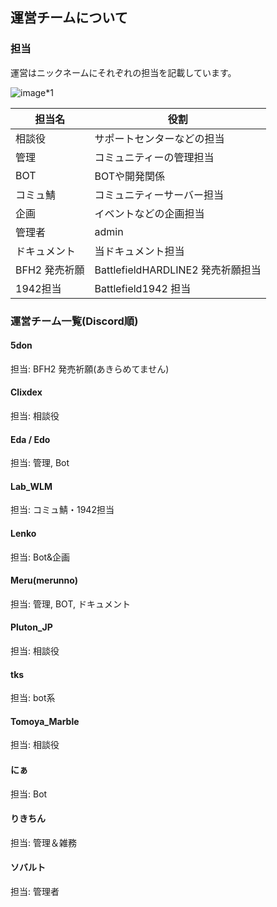## 運営チームについて

### 担当
運営はニックネームにそれぞれの担当を記載しています。

![image*1](https://media.discordapp.net/attachments/812277834960601129/850607702400040970/unknown.png)

| 担当名 | 役割 |
| ---- | ---- |
| 相談役 | サポートセンターなどの担当 |
| 管理 | コミュニティーの管理担当 |
| BOT | BOTや開発関係 |
| コミュ鯖 | コミュニティーサーバー担当 |
| 企画 | イベントなどの企画担当 |
| 管理者 | admin |
| ドキュメント | 当ドキュメント担当 |
| BFH2 発売祈願 | BattlefieldHARDLINE2 発売祈願担当 |
| 1942担当 | Battlefield1942 担当 |

### 運営チーム一覧(Discord順)
#### 5don
担当: BFH2 発売祈願(あきらめてません)
#### Clixdex
担当: 相談役
#### Eda / Edo
担当: 管理, Bot
#### Lab_WLM
担当: コミュ鯖・1942担当
#### Lenko
担当: Bot&企画
#### Meru(merunno)
担当: 管理, BOT, ドキュメント
#### Pluton_JP
担当: 相談役
#### tks
担当: bot系
#### Tomoya_Marble
担当: 相談役
#### にぁ
担当: Bot
#### りきちん
担当: 管理＆雑務
#### ソバルト
担当: 管理者